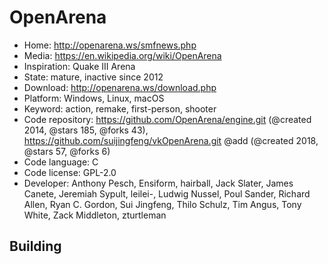# OpenArena

- Home: http://openarena.ws/smfnews.php
- Media: https://en.wikipedia.org/wiki/OpenArena
- Inspiration: Quake III Arena
- State: mature, inactive since 2012
- Download: http://openarena.ws/download.php
- Platform: Windows, Linux, macOS
- Keyword: action, remake, first-person, shooter
- Code repository: https://github.com/OpenArena/engine.git (@created 2014, @stars 185, @forks 43), https://github.com/suijingfeng/vkOpenArena.git @add (@created 2018, @stars 57, @forks 6)
- Code language: C
- Code license: GPL-2.0
- Developer: Anthony Pesch, Ensiform, hairball, Jack Slater, James Canete, Jeremiah Sypult, leilei-, Ludwig Nussel, Poul Sander, Richard Allen, Ryan C. Gordon, Sui Jingfeng, Thilo Schulz, Tim Angus, Tony White, Zack Middleton, zturtleman

## Building
